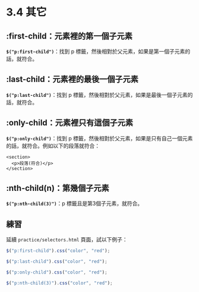 # 3.4 其它

## :first-child：元素裡的第一個子元素

**`$("p:first-child")`**：找到 p 標籤，然後相對於父元素，如果是第一個子元素的話，就符合。

## :last-child：元素裡的最後一個子元素

**`$("p:last-child")`**：找到 p 標籤，然後相對於父元素，如果是最後一個子元素的話，就符合。

## :only-child：元素裡只有這個子元素

**`$("p:only-child")`**：找到 p 標籤，然後相對於父元素，如果是只有自己一個元素的話，就符合。例如以下的段落就符合：

```markup
<section>
  <p>段落(符合)</p>
</section>
```

## :nth-child(n)：第幾個子元素

**`$("p:nth-child(3)")`**：p 標籤且是第3個子元素，就符合。



## 練習

延續 `practice/selectors.html` 頁面，試以下例子：

```javascript
$("p:first-child").css("color", "red");
```

```javascript
$("p:last-child").css("color", "red");
```

```javascript
$("p:only-child").css("color", "red");
```

```javascript
$("p:nth-child(3)").css("color", "red");
```
